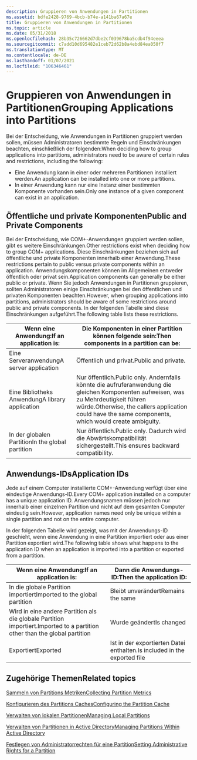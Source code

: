 ```yaml
---
description: Gruppieren von Anwendungen in Partitionen
ms.assetid: bdfe2428-9769-4bcb-b74e-a141ba67a67e
title: Gruppieren von Anwendungen in Partitionen
ms.topic: article
ms.date: 05/31/2018
ms.openlocfilehash: 28b35c726662d7dbe2cf039678ba5cdb4f94eeea
ms.sourcegitcommit: c7add10d695482e1ceb72d62b8a4ebd84ea050f7
ms.translationtype: MT
ms.contentlocale: de-DE
ms.lasthandoff: 01/07/2021
ms.locfileid: "106346461"
---
```

# <a name="grouping-applications-into-partitions"></a><span data-ttu-id="f48f7-103">Gruppieren von Anwendungen in Partitionen</span><span class="sxs-lookup"><span data-stu-id="f48f7-103">Grouping Applications into Partitions</span></span>

<span data-ttu-id="f48f7-104">Bei der Entscheidung, wie Anwendungen in Partitionen gruppiert werden sollen, müssen Administratoren bestimmte Regeln und Einschränkungen beachten, einschließlich der folgenden:</span><span class="sxs-lookup"><span data-stu-id="f48f7-104">When deciding how to group applications into partitions, administrators need to be aware of certain rules and restrictions, including the following:</span></span>

-   <span data-ttu-id="f48f7-105">Eine Anwendung kann in einer oder mehreren Partitionen installiert werden.</span><span class="sxs-lookup"><span data-stu-id="f48f7-105">An application can be installed into one or more partitions.</span></span>
-   <span data-ttu-id="f48f7-106">In einer Anwendung kann nur eine Instanz einer bestimmten Komponente vorhanden sein.</span><span class="sxs-lookup"><span data-stu-id="f48f7-106">Only one instance of a given component can exist in an application.</span></span>

## <a name="public-and-private-components"></a><span data-ttu-id="f48f7-107">Öffentliche und private Komponenten</span><span class="sxs-lookup"><span data-stu-id="f48f7-107">Public and Private Components</span></span>

<span data-ttu-id="f48f7-108">Bei der Entscheidung, wie COM+-Anwendungen gruppiert werden sollen, gibt es weitere Einschränkungen.</span><span class="sxs-lookup"><span data-stu-id="f48f7-108">Other restrictions exist when deciding how to group COM+ applications.</span></span> <span data-ttu-id="f48f7-109">Diese Einschränkungen beziehen sich auf öffentliche und private Komponenten innerhalb einer Anwendung.</span><span class="sxs-lookup"><span data-stu-id="f48f7-109">These restrictions pertain to public versus private components within an application.</span></span> <span data-ttu-id="f48f7-110">Anwendungskomponenten können im Allgemeinen entweder öffentlich oder privat sein.</span><span class="sxs-lookup"><span data-stu-id="f48f7-110">Application components can generally be either public or private.</span></span> <span data-ttu-id="f48f7-111">Wenn Sie jedoch Anwendungen in Partitionen gruppieren, sollten Administratoren einige Einschränkungen bei den öffentlichen und privaten Komponenten beachten.</span><span class="sxs-lookup"><span data-stu-id="f48f7-111">However, when grouping applications into partitions, administrators should be aware of some restrictions around public and private components.</span></span> <span data-ttu-id="f48f7-112">In der folgenden Tabelle sind diese Einschränkungen aufgeführt.</span><span class="sxs-lookup"><span data-stu-id="f48f7-112">The following table lists these restrictions.</span></span>



| <span data-ttu-id="f48f7-113">Wenn eine Anwendung:</span><span class="sxs-lookup"><span data-stu-id="f48f7-113">If an application is:</span></span>              | <span data-ttu-id="f48f7-114">Die Komponenten in einer Partition können folgende sein:</span><span class="sxs-lookup"><span data-stu-id="f48f7-114">Then components in a partition can be:</span></span>                                                                                   |
|------------------------------------|--------------------------------------------------------------------------------------------------------------------------|
| <span data-ttu-id="f48f7-115">Eine Serveranwendung</span><span class="sxs-lookup"><span data-stu-id="f48f7-115">A server application</span></span><br/>    | <span data-ttu-id="f48f7-116">Öffentlich und privat.</span><span class="sxs-lookup"><span data-stu-id="f48f7-116">Public and private.</span></span><br/>                                                                                           |
| <span data-ttu-id="f48f7-117">Eine Bibliotheks Anwendung</span><span class="sxs-lookup"><span data-stu-id="f48f7-117">A library application</span></span><br/>   | <span data-ttu-id="f48f7-118">Nur öffentlich.</span><span class="sxs-lookup"><span data-stu-id="f48f7-118">Public only.</span></span> <span data-ttu-id="f48f7-119">Andernfalls könnte die aufruferanwendung die gleichen Komponenten aufweisen, was zu Mehrdeutigkeit führen würde.</span><span class="sxs-lookup"><span data-stu-id="f48f7-119">Otherwise, the callers application could have the same components, which would create ambiguity.</span></span><br/> |
| <span data-ttu-id="f48f7-120">In der globalen Partition</span><span class="sxs-lookup"><span data-stu-id="f48f7-120">In the global partition</span></span><br/> | <span data-ttu-id="f48f7-121">Nur öffentlich.</span><span class="sxs-lookup"><span data-stu-id="f48f7-121">Public only.</span></span> <span data-ttu-id="f48f7-122">Dadurch wird die Abwärtskompatibilität sichergestellt.</span><span class="sxs-lookup"><span data-stu-id="f48f7-122">This ensures backward compatibility.</span></span><br/>                                                             |



 

## <a name="application-ids"></a><span data-ttu-id="f48f7-123">Anwendungs-IDs</span><span class="sxs-lookup"><span data-stu-id="f48f7-123">Application IDs</span></span>

<span data-ttu-id="f48f7-124">Jede auf einem Computer installierte COM+-Anwendung verfügt über eine eindeutige Anwendungs-ID.</span><span class="sxs-lookup"><span data-stu-id="f48f7-124">Every COM+ application installed on a computer has a unique application ID.</span></span> <span data-ttu-id="f48f7-125">Anwendungsnamen müssen jedoch nur innerhalb einer einzelnen Partition und nicht auf dem gesamten Computer eindeutig sein.</span><span class="sxs-lookup"><span data-stu-id="f48f7-125">However, application names need only be unique within a single partition and not on the entire computer.</span></span>

<span data-ttu-id="f48f7-126">In der folgenden Tabelle wird gezeigt, was mit der Anwendungs-ID geschieht, wenn eine Anwendung in eine Partition importiert oder aus einer Partition exportiert wird.</span><span class="sxs-lookup"><span data-stu-id="f48f7-126">The following table shows what happens to the application ID when an application is imported into a partition or exported from a partition.</span></span>



| <span data-ttu-id="f48f7-127">Wenn eine Anwendung:</span><span class="sxs-lookup"><span data-stu-id="f48f7-127">If an application is:</span></span>                                              | <span data-ttu-id="f48f7-128">Dann die Anwendungs-ID:</span><span class="sxs-lookup"><span data-stu-id="f48f7-128">Then the application ID:</span></span>                    |
|--------------------------------------------------------------------|---------------------------------------------|
| <span data-ttu-id="f48f7-129">In die globale Partition importiert</span><span class="sxs-lookup"><span data-stu-id="f48f7-129">Imported to the global partition</span></span><br/>                        | <span data-ttu-id="f48f7-130">Bleibt unverändert</span><span class="sxs-lookup"><span data-stu-id="f48f7-130">Remains the same</span></span><br/>                 |
| <span data-ttu-id="f48f7-131">Wird in eine andere Partition als die globale Partition importiert.</span><span class="sxs-lookup"><span data-stu-id="f48f7-131">Imported to a partition other than the global partition</span></span><br/> | <span data-ttu-id="f48f7-132">Wurde geändert</span><span class="sxs-lookup"><span data-stu-id="f48f7-132">Is changed</span></span><br/>                       |
| <span data-ttu-id="f48f7-133">Exportiert</span><span class="sxs-lookup"><span data-stu-id="f48f7-133">Exported</span></span><br/>                                                | <span data-ttu-id="f48f7-134">Ist in der exportierten Datei enthalten.</span><span class="sxs-lookup"><span data-stu-id="f48f7-134">Is included in the exported file</span></span><br/> |



 

## <a name="related-topics"></a><span data-ttu-id="f48f7-135">Zugehörige Themen</span><span class="sxs-lookup"><span data-stu-id="f48f7-135">Related topics</span></span>

<dl> <dt>

[<span data-ttu-id="f48f7-136">Sammeln von Partitions Metriken</span><span class="sxs-lookup"><span data-stu-id="f48f7-136">Collecting Partition Metrics</span></span>](collecting-partition-metrics.md)
</dt> <dt>

[<span data-ttu-id="f48f7-137">Konfigurieren des Partitions Caches</span><span class="sxs-lookup"><span data-stu-id="f48f7-137">Configuring the Partition Cache</span></span>](configuring-the-partition-cache.md)
</dt> <dt>

[<span data-ttu-id="f48f7-138">Verwalten von lokalen Partitionen</span><span class="sxs-lookup"><span data-stu-id="f48f7-138">Managing Local Partitions</span></span>](managing-local-partitions.md)
</dt> <dt>

[<span data-ttu-id="f48f7-139">Verwalten von Partitionen in Active Directory</span><span class="sxs-lookup"><span data-stu-id="f48f7-139">Managing Partitions Within Active Directory</span></span>](managing-partitions-within-active-directory.md)
</dt> <dt>

[<span data-ttu-id="f48f7-140">Festlegen von Administratorrechten für eine Partition</span><span class="sxs-lookup"><span data-stu-id="f48f7-140">Setting Administrative Rights for a Partition</span></span>](setting-administrative-rights-for-a-partition.md)
</dt> </dl>

 

 




